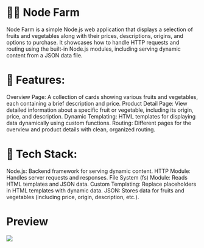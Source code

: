 # 🍎🥦 Node Farm 
Node Farm is a simple Node.js web application that displays a selection of fruits and vegetables along with their prices, descriptions, origins, and options to purchase. It showcases how to handle HTTP requests and routing using the built-in Node.js modules, including serving dynamic content from a JSON data file.

# 🌸 Features:
Overview Page: A collection of cards showing various fruits and vegetables, each containing a brief description and price.
Product Detail Page: View detailed information about a specific fruit or vegetable, including its origin, price, and description.
Dynamic Templating: HTML templates for displaying data dynamically using custom functions.
Routing: Different pages for the overview and product details with clean, organized routing.
# 📌 Tech Stack:
Node.js: Backend framework for serving dynamic content.
HTTP Module: Handles server requests and responses.
File System (fs) Module: Reads HTML templates and JSON data.
Custom Templating: Replace placeholders in HTML templates with dynamic data.
JSON: Stores data for fruits and vegetables (including price, origin, description, etc.).

# Preview
![](./NODEFARM-Opera2024-09-1612-33-51-ezgif.com-video-to-gif-converter.gif)
